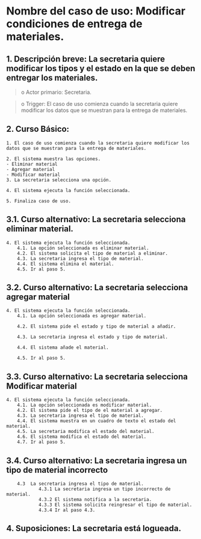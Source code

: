 # Nombre del caso de uso: Modificar condiciones de entrega de materiales.


## 1. Descripción breve: La secretaria quiere modificar los tipos y el estado en la que se deben entregar los materiales.


>o Actor primario: Secretaria.


>o Trigger: El caso de uso comienza cuando la secretaria quiere modificar los datos que se muestran para la entrega de materiales.


## 2. Curso Básico:


	1. El caso de uso comienza cuando la secretaria quiere modificar los datos que se muestran para la entrega de materiales.

	2. El sistema muestra las opciones.
	- Eliminar material
	- Agregar material
	- Modificar material
	3. La secretaria selecciona una opción.

	4. El sistema ejecuta la función seleccionada.

	5. Finaliza caso de uso.


## 3.1. Curso alternativo: La secretaria selecciona eliminar material.


	4. El sistema ejecuta la función seleccionada.
   		4.1. La opción seleccionada es eliminar material.
  		4.2. El sistema solicita el tipo de material a eliminar.
  		4.3. La secretaria ingresa el tipo de material.
   		4.4. El sistema elimina el material.
   		4.5. Ir al paso 5.


## 3.2. Curso alternativo: La secretaria selecciona agregar material


	4. El sistema ejecuta la función seleccionada.
   		4.1. La opción seleccionada es agregar material.

   		4.2. El sistema pide el estado y tipo de material a añadir.

   		4.3. La secretaria ingresa el estado y tipo de material.

   		4.4. El sistema añade el material.

   		4.5. Ir al paso 5.


## 3.3. Curso alternativo: La secretaria selecciona Modificar material


	4. El sistema ejecuta la función seleccionada.
   		4.1. La opción seleccionada es modificar material.
   		4.2. El sistema pide el tipo de el material a agregar.
  		4.3. La secretaria ingresa el tipo de material.
   		4.4. El sistema muestra en un cuadro de texto el estado del material.
  		4.5. La secretaria modifica el estado del material.
  		4.6. El sistema modifica el estado del material.
  		4.7. Ir al paso 5.


## 3.4. Curso alternativo: La secretaria ingresa un tipo de material incorrecto
        
        4.3  La secretaria ingresa el tipo de material.
                4.3.1 La secretaria ingresa un tipo incorrecto de material.
                4.3.2 El sistema notifica a la secretaria.
                4.3.3 El sistema solicita reingresar el tipo de material.
                4.3.4 Ir al paso 4.3.


## 4. Suposiciones: La secretaria está logueada.
